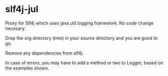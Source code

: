 # slf4j-jul
Proxy for Slf4j which uses java.util.logging framework. No code change necesary.

Drop the org directory (tree) in your source directory and you are good to go.

Remove any dependencies from slf4j.

In case of errors, you may have to add a method or two to Logger, based on the examples shown.
